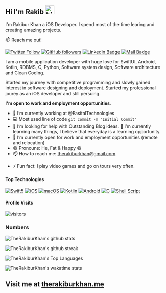 ## Hi I'm Rakib <img src="https://user-images.githubusercontent.com/1303154/88677602-1635ba80-d120-11ea-84d8-d263ba5fc3c0.gif" width="28px" alt="hi">

I'm Rakibur Khan a iOS Developer. I spend most of the time learing and creating amazing projects.

:mailbox: Reach me out!

[![Twitter Follow](https://img.shields.io/twitter/follow/TheRakiburKhan?style=social)](https://twitter.com/intent/follow?screen_name=TheRakiburKhan) [![GitHub followers](https://img.shields.io/github/followers/TheRakiburKhan?style=social)](https://github.com/badges/shields/fork) [![Linkedin Badge](https://img.shields.io/badge/-TheRakiburKhan-0e76a8?style=flat&labelColor=0e76a8&logo=linkedin&logoColor=white)](https://www.linkedin.com/in/TheRakiburKhan) [![Mail Badge](https://img.shields.io/badge/-TheRakiburKhan-c0392b?style=flat&labelColor=c0392b&logo=gmail&logoColor=white)](mailto:therakiburkhan@gmail.com)

I am a mobile application developer with huge love for SwiftUI, Android, Kotlin, RDBMS, C, Python, Software system design, Software architecture and Clean Coding.

Started my journey with competitive programming and slowly gained interest in software designing and deployment. Started my professional jourey as an iOS developer and still persuing.

**I'm open to work and employment opportunities**.

- 🔭 I’m currently working at @EasitalTechnologies
- :computer: Most used line of code `git commit -m "Initial Commit"`
- 🤔 I’m looking for help with Outstanding Blog ideas.
🌱 I’m currently learning many things, I believe that everyday is a learning opportunity.
- 👯 I’m currently open for work and employment opportunities (remote and relocation)
- 😄 Pronouns: He, Fat & Happy 😄
- 📫 How to reach me: therakiburkhan@gmail.com.
<!-- 😄 Pronouns: CoderOne, Ipenywis, islempenywis.-->
- ⚡ Fun fact: I play video games and go on tours very often.

#### Top Technologies

<!-- TODO: Make technologies links takes you to repositories -->

[![Swift5](https://img.shields.io/badge/-Swift_5-F05138?style=for-the-badge&labelColor=black&logo=swift&logoColor=#F05138)](#) [![iOS](https://img.shields.io/badge/-iOS-FFFFFF?style=for-the-badge&labelColor=black&logo=apple&logoColor=#000000)](#) [![macOS](https://img.shields.io/badge/-macOS-FFFFFF?style=for-the-badge&labelColor=black&logo=apple&logoColor=#000000)](#) [![Kotlin](https://img.shields.io/badge/-Kotlin-7F52FF?style=for-the-badge&labelColor=black&logo=kotlin&logoColor=7F52FF)](#) [![Android](https://img.shields.io/badge/-Android-3DDC84?style=for-the-badge&labelColor=black&logo=android&logoColor=#3DDC84)](#) [![C](https://img.shields.io/badge/-C_Language-A8B9CC?style=for-the-badge&labelColor=black&logo=c&logoColor=#A8B9CC)](#) [![Shell Script](https://img.shields.io/badge/-Shell_Script-FCC624?style=for-the-badge&labelColor=black&logo=linux&logoColor=#FCC624)](#)

<!--
### Tutorials

[<img align="left" alt="React" width="26px" src="https://raw.githubusercontent.com/github/explore/80688e429a7d4ef2fca1e82350fe8e3517d3494d/topics/react/react.png" />][reactplaylist]

[<img align="left" alt="HTML5" width="26px" src="https://raw.githubusercontent.com/github/explore/80688e429a7d4ef2fca1e82350fe8e3517d3494d/topics/html/html.png" />][htmltutorial]

[<img align="left" alt="JavaScript" width="26px" src="https://raw.githubusercontent.com/github/explore/80688e429a7d4ef2fca1e82350fe8e3517d3494d/topics/javascript/javascript.png" />][javascripttutorial]

[<img align="left" alt="Visual Studio Code" width="26px" src="https://raw.githubusercontent.com/github/explore/80688e429a7d4ef2fca1e82350fe8e3517d3494d/topics/visual-studio-code/visual-studio-code.png" />][vscodetutorial]

<img align="left" alt="Sass" width="26px" src="https://raw.githubusercontent.com/github/explore/80688e429a7d4ef2fca1e82350fe8e3517d3494d/topics/sass/sass.png" />

<img align="left" alt="Node.js" width="26px" src="https://raw.githubusercontent.com/github/explore/80688e429a7d4ef2fca1e82350fe8e3517d3494d/topics/nodejs/nodejs.png" />

<img align="left" alt="GraphQL" width="26px" src="https://raw.githubusercontent.com/github/explore/80688e429a7d4ef2fca1e82350fe8e3517d3494d/topics/graphql/graphql.png" />

<img align="left" alt="Deno" width="26px" src="https://raw.githubusercontent.com/github/explore/361e2821e2dea67711cde99c9c40ed357061cf27/topics/deno/deno.png" />

<img align="left" alt="SQL" width="26px" src="https://raw.githubusercontent.com/github/explore/80688e429a7d4ef2fca1e82350fe8e3517d3494d/topics/sql/sql.png" />

<img align="left" alt="MySQL" width="26px" src="https://raw.githubusercontent.com/github/explore/80688e429a7d4ef2fca1e82350fe8e3517d3494d/topics/mysql/mysql.png" />

<img align="left" alt="Git" width="26px" src="https://raw.githubusercontent.com/github/explore/80688e429a7d4ef2fca1e82350fe8e3517d3494d/topics/git/git.png" />

<img align="left" alt="MongoDB" width="26px" src="https://raw.githubusercontent.com/github/explore/80688e429a7d4ef2fca1e82350fe8e3517d3494d/topics/mongodb/mongodb.png" />

<br />
<br />

#### Bizness
- :paperclip: [My Resume/CV](https://github.com/ipenywis/ipenywis/blob/master/resumes/resume%20v1.0.pdf)
- :email: ipenywis@gmail.com
-->

#### Profile Visits 

![visitors](https://visitor-badge.glitch.me/badge?page_id=TheRakiburKhan.visitor-badge)

<!--
<details>
<summary>
  More stuff about me
</summary>

<br >

I love sharing knowledge and putting tutorials, courses and posts together for helping other developers, and tjat's why CoderOne Youtube Channel exists!

#### What is CoderOne?

CoderOne is a youtube channel for learning Web/Mobile development, coding and design. Including new technologies and frameworks and anything really related to development world.
-->
<!--
#### Coding Stats

<!--START_SECTION:waka-->
<!--
```text
TypeScript   15 hrs 41 mins  ████████████████████▓░░░░   82.29 % 
HTML         1 hr 50 mins    ██▒░░░░░░░░░░░░░░░░░░░░░░   09.61 % 
Markdown     1 hr 27 mins    ██░░░░░░░░░░░░░░░░░░░░░░░   07.63 % 
Other        2 mins          ░░░░░░░░░░░░░░░░░░░░░░░░░   00.25 % 
YAML         2 mins          ░░░░░░░░░░░░░░░░░░░░░░░░░   00.19 % 
```
-->
<!--END_SECTION:waka-->
>

### Numbers
![TheRakiburKhan's github stats](https://github-readme-stats-therakiburkhan.vercel.app/api?username=TheRakiburKhan&show_icons=true&hide_border=true&count_private=true&theme=dracula)

![TheRakiburKhan's github streak](https://github-readme-streak-stats.herokuapp.com/?user=therakiburkhan&hide_border=true&theme=dracula)

![TheRakiburKhan's Top Languages](https://github-readme-stats-therakiburkhan.vercel.app/api/top-langs/?username=TheRakiburKhan&show_icons=true&hide_border=true&layout=compact&theme=dracula)

![TheRakiburKhan's wakatime stats](https://github-readme-stats-therakiburkhan.vercel.app/api/wakatime?username=TheRakiburKhan&theme=dracula)

</details>

## Visit me at [therakiburkhan.me](http://therakiburkhan.me)

[reactplaylist]: https://www.youtube.com/watch?v=KxXXEL-k47Y&list=PLvXDmnBbOF7RnYiZvDwl2Pzcs2kfi10wd
[vscodetutorial]: https://www.youtube.com/watch?v=Bkie2ai8qeE&t=8s
[htmltutorial]: https://www.youtube.com/watch?v=VK6MXVxOsws&t=27s
[javascripttutorial]: https://www.youtube.com/watch?v=D-LHKvmX37E

[website]: http://therakiburkhan.me
[twitter]: https://twitter.com/TheRakiburKhan
[instagram]: https://instagram.com/TheRakiburKhan
[linkedin]: https://linkedin.com/in/TheRakiburKhan